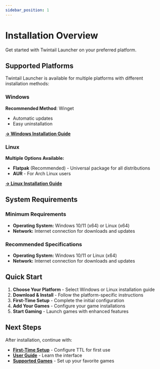 ```yaml
---
sidebar_position: 1
---
```


# Installation Overview

Get started with Twintail Launcher on your preferred platform.

## Supported Platforms

Twintail Launcher is available for multiple platforms with different installation methods:

### Windows
**Recommended Method**: Winget
- Automatic updates
- Easy uninstallation

[**→ Windows Installation Guide**](./windows)

### Linux
**Multiple Options Available:**
- **Flatpak** (Recommended) - Universal package for all distributions
- **AUR** - For Arch Linux users

[**→ Linux Installation Guide**](./linux)

## System Requirements

### Minimum Requirements
- **Operating System:** Windows 10/11 (x64) or Linux (x64)
- **Network:** Internet connection for downloads and updates

### Recommended Specifications
- **Operating System:** Windows 10/11 or Linux (x64)
- **Network:** Internet connection for downloads and updates

## Quick Start

1. **Choose Your Platform** - Select Windows or Linux installation guide
2. **Download & Install** - Follow the platform-specific instructions
3. **First-Time Setup** - Complete the initial configuration
4. **Add Your Games** - Configure your game installations
5. **Start Gaming** - Launch games with enhanced features

## Next Steps

After installation, continue with:
- [**First-Time Setup**](./first-time-setup) - Configure TTL for first use
- [**User Guide**](../user-guide/interface-overview) - Learn the interface
- [**Supported Games**](../games/genshin-impact) - Set up your favorite games
